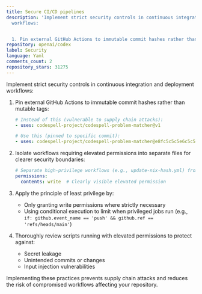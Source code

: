 ```yaml
---
title: Secure CI/CD pipelines
description: 'Implement strict security controls in continuous integration and deployment
  workflows:


  1. Pin external GitHub Actions to immutable commit hashes rather than mutable tags:'
repository: openai/codex
label: Security
language: Yaml
comments_count: 2
repository_stars: 31275
---
```


Implement strict security controls in continuous integration and deployment workflows:

1. Pin external GitHub Actions to immutable commit hashes rather than mutable tags:
   ```yaml
   # Instead of this (vulnerable to supply chain attacks):
   - uses: codespell-project/codespell-problem-matcher@v1
   
   # Use this (pinned to specific commit):
   - uses: codespell-project/codespell-problem-matcher@e8fc5c5c5e6c5c5c5c5c5c5c5c5c5c5c5c5c5c5c
   ```

2. Isolate workflows requiring elevated permissions into separate files for clearer security boundaries:
   ```yaml
   # Separate high-privilege workflows (e.g., update-nix-hash.yml) from regular CI workflows
   permissions:
     contents: write  # Clearly visible elevated permission
   ```

3. Apply the principle of least privilege by:
   - Only granting write permissions where strictly necessary
   - Using conditional execution to limit when privileged jobs run (e.g., `if: github.event_name == 'push' && github.ref == 'refs/heads/main'`)
   
4. Thoroughly review scripts running with elevated permissions to protect against:
   - Secret leakage
   - Unintended commits or changes
   - Input injection vulnerabilities

Implementing these practices prevents supply chain attacks and reduces the risk of compromised workflows affecting your repository.